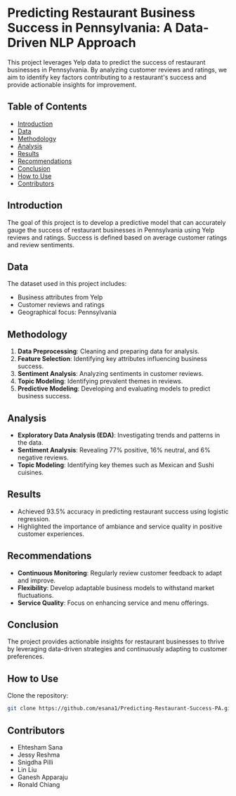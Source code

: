 # Predicting Restaurant Business Success in Pennsylvania: A Data-Driven NLP Approach

This project leverages Yelp data to predict the success of restaurant businesses in Pennsylvania. By analyzing customer reviews and ratings, we aim to identify key factors contributing to a restaurant's success and provide actionable insights for improvement.

## Table of Contents

- [Introduction](#introduction)
- [Data](#data)
- [Methodology](#methodology)
- [Analysis](#analysis)
- [Results](#results)
- [Recommendations](#recommendations)
- [Conclusion](#conclusion)
- [How to Use](#how-to-use)
- [Contributors](#contributors)

## Introduction

The goal of this project is to develop a predictive model that can accurately gauge the success of restaurant businesses in Pennsylvania using Yelp reviews and ratings. Success is defined based on average customer ratings and review sentiments.

## Data

The dataset used in this project includes:
- Business attributes from Yelp
- Customer reviews and ratings
- Geographical focus: Pennsylvania

## Methodology

1. **Data Preprocessing**: Cleaning and preparing data for analysis.
2. **Feature Selection**: Identifying key attributes influencing business success.
3. **Sentiment Analysis**: Analyzing sentiments in customer reviews.
4. **Topic Modeling**: Identifying prevalent themes in reviews.
5. **Predictive Modeling**: Developing and evaluating models to predict business success.

## Analysis

- **Exploratory Data Analysis (EDA)**: Investigating trends and patterns in the data.
- **Sentiment Analysis**: Revealing 77% positive, 16% neutral, and 6% negative reviews.
- **Topic Modeling**: Identifying key themes such as Mexican and Sushi cuisines.

## Results

- Achieved 93.5% accuracy in predicting restaurant success using logistic regression.
- Highlighted the importance of ambiance and service quality in positive customer experiences.

## Recommendations

- **Continuous Monitoring**: Regularly review customer feedback to adapt and improve.
- **Flexibility**: Develop adaptable business models to withstand market fluctuations.
- **Service Quality**: Focus on enhancing service and menu offerings.

## Conclusion

The project provides actionable insights for restaurant businesses to thrive by leveraging data-driven strategies and continuously adapting to customer preferences.

## How to Use

Clone the repository:
   ```bash
   git clone https://github.com/esana1/Predicting-Restaurant-Success-PA.git
   ```

## Contributors

- Ehtesham Sana
- Jessy Reshma
- Snigdha Pilli
- Lin Liu
- Ganesh Apparaju
- Ronald Chiang
